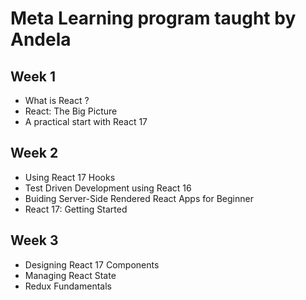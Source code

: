 # Meta Learning program taught by Andela

## Week 1

- What is React ?
- React: The Big Picture
- A practical start with React 17

## Week 2

- Using React 17 Hooks
- Test Driven Development using React 16
- Buiding Server-Side Rendered React Apps for Beginner
- React 17: Getting Started

## Week 3

- Designing React 17 Components
- Managing React State
- Redux Fundamentals

